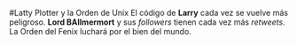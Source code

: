 #Latty Plotter y la Orden de Unix
El código de **Larry** cada vez se vuelve más peligroso.
**Lord BAllmermort** y sus *followers* tienen cada vez más *retweets*.
La Orden del Fenix luchará por el bien del mundo.
